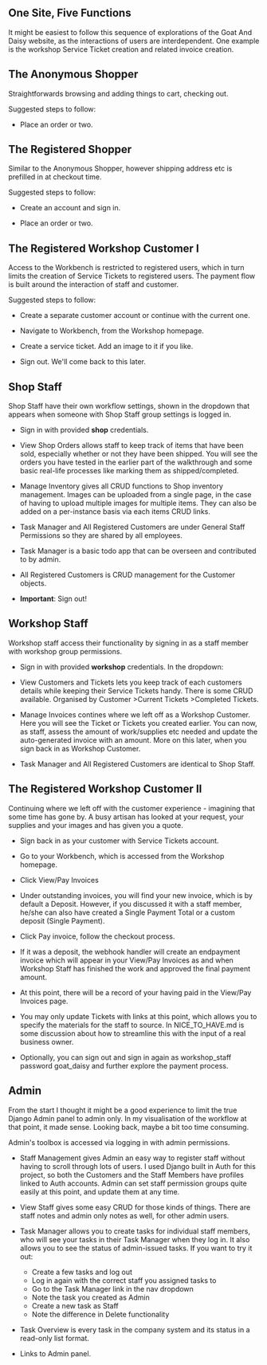 ## One Site, Five Functions

It might be easiest to follow this sequence of explorations of the Goat And
Daisy website, as the interactions of users are interdependent. One example
is the workshop Service Ticket creation and related invoice creation.

## The Anonymous Shopper

Straightforwards browsing and adding things to cart, checking out.

Suggested steps to follow:

- Place an order or two.

## The Registered Shopper

Similar to the Anonymous Shopper, however shipping address etc is prefilled
in at checkout time.

Suggested steps to follow:

- Create an account and sign in.

- Place an order or two.

## The Registered Workshop Customer I

Access to the Workbench is restricted to registered users, which in turn
limits the creation of Service Tickets to registered users. The payment
flow is built around the interaction of staff and customer.

Suggested steps to follow:

- Create a separate customer account or continue with the current one.

- Navigate to Workbench, from the Workshop homepage.

- Create a service ticket. Add an image to it if you like.

- Sign out. We'll come back to this later.

## Shop Staff

Shop Staff have their own workflow settings, shown in the dropdown that
appears when someone with Shop Staff group settings is logged in.

- Sign in with provided **shop** credentials.

- View Shop Orders allows staff to keep track of items that have been
  sold, especially whether or not they have been shipped. You will see
  the orders you have tested in the earlier part of the walkthrough and
  some basic real-life processes like marking them as shipped/completed.

- Manage Inventory gives all CRUD functions to Shop inventory management.
  Images can be uploaded from a single page, in the case of having to upload
  multiple images for multiple items. They can also be added on a per-instance
  basis via each items CRUD links.

- Task Manager and All Registered Customers are under General Staff Permissions
  so they are shared by all employees.

- Task Manager is a basic todo app that can be overseen and contributed to
  by admin.

- All Registered Customers is CRUD management for the Customer objects.

- **Important**: Sign out!

## Workshop Staff

Workshop staff access their functionality by signing in as a staff
member with workshop group permissions.

- Sign in with provided **workshop** credentials. In the dropdown:

- View Customers and Tickets lets you keep track of each customers details
  while keeping their Service Tickets handy. There is some CRUD available.
  Organised by Customer >Current Tickets >Completed Tickets.

- Manage Invoices contines where we left off as a Workshop Customer. Here
  you will see the Ticket or Tickets you created earlier. You can now, as
  staff, assess the amount of work/supplies etc needed and update the
  auto-generated invoice with an amount. More on this later, when you
  sign back in as Workshop Customer.

- Task Manager and All Registered Customers are identical to Shop Staff.

## The Registered Workshop Customer II

Continuing where we left off with the customer experience - imagining
that some time has gone by. A busy artisan has looked at your request,
your supplies and your images and has given you a quote.

- Sign back in as your customer with Service Tickets account.

- Go to your Workbench, which is accessed from the Workshop homepage.

- Click View/Pay Invoices

- Under outstanding invoices, you will find your new invoice, which
  is by default a Deposit. However, if you discussed it with a staff
  member, he/she can also have created a Single Payment Total or
  a custom deposit (Single Payment).

- Click Pay invoice, follow the checkout process.

- If it was a deposit, the webhook handler will create an endpayment invoice
  which will appear in your View/Pay Invoices as and when Workshop
  Staff has finished the work and approved the final payment amount.

- At this point, there will be a record of your having paid in the
  View/Pay Invoices page.

- You may only update Tickets with links at this point, which allows you
  to specify the materials for the staff to source. In NICE_TO_HAVE.md is
  some discussion about how to streamline this with the input of a real
  business owner.

- Optionally, you can sign out and sign in again as workshop_staff password
  goat_daisy and further explore the payment process.

## Admin

From the start I thought it might be a good experience to limit the true
Django Admin panel to admin only. In my visualisation of the workflow at
that point, it made sense. Looking back, maybe a bit too time consuming.

Admin's toolbox is accessed via logging in with admin permissions.

- Staff Management gives Admin an easy way to register staff without
  having to scroll through lots of users. I used Django built in Auth
  for this project, so both the Customers and the Staff Members have profiles
  linked to Auth accounts. Admin can set staff permission groups quite easily at
  this point, and update them at any time.

- View Staff gives some easy CRUD for those kinds of things. There are staff notes
  and admin only notes as well, for other admin users.

- Task Manager allows you to create tasks for individual staff members, who will
  see your tasks in their Task Manager when they log in. It also allows you to see
  the status of admin-issued tasks. If you want to try it out:

  - Create a few tasks and log out
  - Log in again with the correct staff you assigned tasks to
  - Go to the Task Manager link in the nav dropdown
  - Note the task you created as Admin
  - Create a new task as Staff
  - Note the difference in Delete functionality

- Task Overview is every task in the company system and its status in a read-only
  list format.

- Links to Admin panel.
